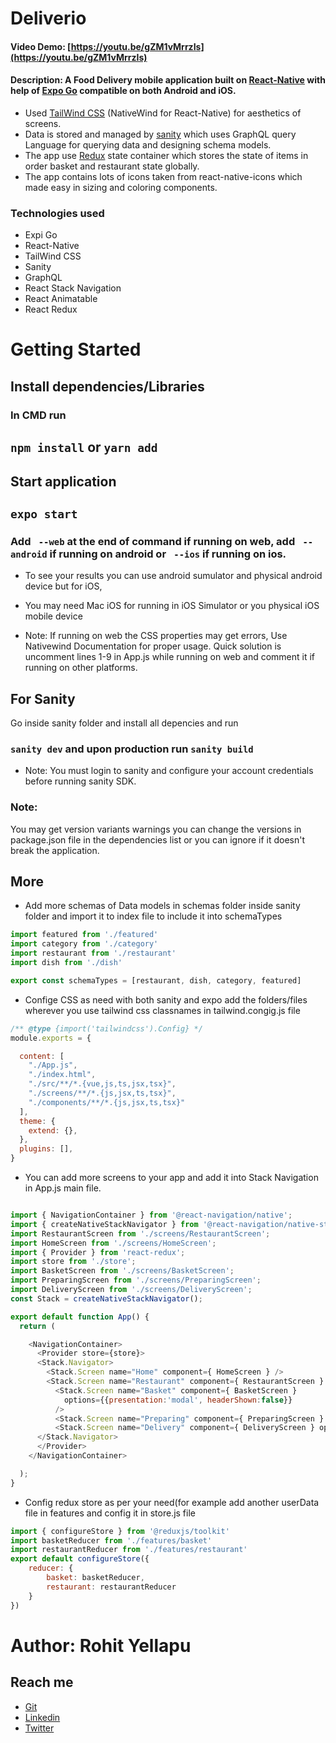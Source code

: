 # Deliverio
#### Video Demo: [https://youtu.be/gZM1vMrrzIs](https://youtu.be/gZM1vMrrzIs)
#### Description: A Food Delivery mobile application built on [React-Native](https://reactnative.dev/) with help of [Expo Go](https://expo.dev/) compatible on both Android and iOS. 
* Used [TailWind CSS](https://www.nativewind.dev/) (NativeWind for React-Native) for aesthetics of screens. 
* Data is stored and managed by [sanity](https://www.sanity.io/) which uses GraphQL query Language for querying data and designing schema models.
* The app use [Redux](https://redux.js.org/) state container which stores the state of items in order basket and restaurant state globally.
* The app contains lots of icons taken from react-native-icons which made easy in sizing and coloring components.

### Technologies used
* Expi Go
* React-Native
* TailWind CSS
* Sanity
* GraphQL
* React Stack Navigation
* React Animatable
* React Redux

# Getting Started

## Install dependencies/Libraries
### In CMD run
## `npm install` or `yarn add`

## Start application

## `expo start`

### Add  ` --web` at the end of command if running on web, add ` --android` if running on android or ` --ios` if running on ios.

* To see your results you can use android sumulator and physical android device but for iOS,
* You may need Mac iOS for running in iOS Simulator or you physical iOS mobile device

* Note: If running on web the CSS properties may get errors, Use Nativewind Documentation for proper usage. Quick solution is uncomment lines 1-9 in App.js while running on web and comment it if running on other platforms.

## For Sanity
Go inside sanity folder and install all depencies and run
### `sanity dev` and upon production run `sanity build`
 
* Note: You must login to sanity and configure your account credentials before running sanity SDK.

### Note:
You may get version variants warnings you can change the versions in package.json file in the dependencies list or you can ignore if it doesn't break the application.

## More
* Add more schemas of Data models in schemas folder inside sanity folder and import it to index file to include it into schemaTypes
```javascript
import featured from './featured'
import category from './category'
import restaurant from './restaurant'
import dish from './dish'

export const schemaTypes = [restaurant, dish, category, featured]
```
* Confige CSS as need with both sanity and expo add the folders/files wherever you use tailwind css classnames in tailwind.congig.js file

```javascript
/** @type {import('tailwindcss').Config} */
module.exports = {

  content: [
    "./App.js",
    "./index.html",
    "./src/**/*.{vue,js,ts,jsx,tsx}",
    "./screens/**/*.{js,jsx,ts,tsx}",
    "./components/**/*.{js,jsx,ts,tsx}"
  ],
  theme: {
    extend: {},
  },
  plugins: [],
}

```
* You can add more screens to your app and add it into Stack Navigation in App.js main file.
```javascript

import { NavigationContainer } from '@react-navigation/native';
import { createNativeStackNavigator } from '@react-navigation/native-stack';
import RestaurantScreen from './screens/RestaurantScreen';
import HomeScreen from './screens/HomeScreen';
import { Provider } from 'react-redux';
import store from './store';
import BasketScreen from './screens/BasketScreen';
import PreparingScreen from './screens/PreparingScreen';
import DeliveryScreen from './screens/DeliveryScreen';
const Stack = createNativeStackNavigator();

export default function App() {
  return (

    <NavigationContainer>
      <Provider store={store}>
      <Stack.Navigator>
        <Stack.Screen name="Home" component={ HomeScreen } />
        <Stack.Screen name="Restaurant" component={ RestaurantScreen } />
          <Stack.Screen name="Basket" component={ BasketScreen }
            options={{presentation:'modal', headerShown:false}}
          />
          <Stack.Screen name="Preparing" component={ PreparingScreen } options={ { presentation: 'fullScreenModal', headerShown: false } } />
          <Stack.Screen name="Delivery" component={ DeliveryScreen } options={ { presentation: 'fullScreenModal', headerShown: false } } />
      </Stack.Navigator>
      </Provider>
    </NavigationContainer>

  );
}
```

* Config redux store as per your need(for example add another userData file in features and config it in store.js file
```javascript
import { configureStore } from '@reduxjs/toolkit'
import basketReducer from './features/basket'
import restaurantReducer from './features/restaurant'
export default configureStore({
    reducer: {
        basket: basketReducer,
        restaurant: restaurantReducer
    }
})
```


# Author: Rohit Yellapu
## Reach me
* [Git](https://github.com/rohityellapu)
* [Linkedin](https://www.linkedin.com/in/rohit-yellapu)
* [Twitter](https://twitter.com/rohit_yellapu)
